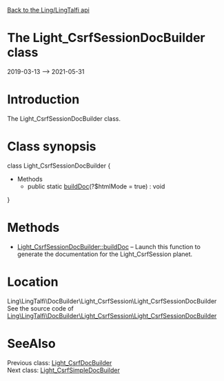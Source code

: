 [Back to the Ling/LingTalfi api](https://github.com/lingtalfi/LingTalfi/blob/master/doc/api/Ling/LingTalfi.md)



The Light_CsrfSessionDocBuilder class
================
2019-03-13 --> 2021-05-31






Introduction
============

The Light_CsrfSessionDocBuilder class.



Class synopsis
==============


class <span class="pl-k">Light_CsrfSessionDocBuilder</span>  {

- Methods
    - public static [buildDoc](https://github.com/lingtalfi/LingTalfi/blob/master/doc/api/Ling/LingTalfi/DocBuilder/Light_CsrfSession/Light_CsrfSessionDocBuilder/buildDoc.md)(?$htmlMode = true) : void

}






Methods
==============

- [Light_CsrfSessionDocBuilder::buildDoc](https://github.com/lingtalfi/LingTalfi/blob/master/doc/api/Ling/LingTalfi/DocBuilder/Light_CsrfSession/Light_CsrfSessionDocBuilder/buildDoc.md) &ndash; Launch this function to generate the documentation for the Light_CsrfSession planet.





Location
=============
Ling\LingTalfi\DocBuilder\Light_CsrfSession\Light_CsrfSessionDocBuilder<br>
See the source code of [Ling\LingTalfi\DocBuilder\Light_CsrfSession\Light_CsrfSessionDocBuilder](https://github.com/lingtalfi/LingTalfi/blob/master/DocBuilder/Light_CsrfSession/Light_CsrfSessionDocBuilder.php)



SeeAlso
==============
Previous class: [Light_CsrfDocBuilder](https://github.com/lingtalfi/LingTalfi/blob/master/doc/api/Ling/LingTalfi/DocBuilder/Light_Csrf/Light_CsrfDocBuilder.md)<br>Next class: [Light_CsrfSimpleDocBuilder](https://github.com/lingtalfi/LingTalfi/blob/master/doc/api/Ling/LingTalfi/DocBuilder/Light_CsrfSimple/Light_CsrfSimpleDocBuilder.md)<br>
